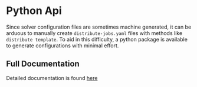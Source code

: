 # Python Api

Since solver configuration files are sometimes machine generated, it can be arduous to manually create 
`distribute-jobs.yaml` files with methods like `distribute template`. To aid in this difficulty, a python
package is available to generate configurations with minimal effort.

## Full Documentation

Detailed documentation is found [here](./python/)
